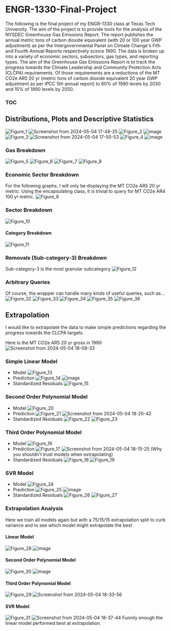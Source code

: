 # ENGR-1330-Final-Project
The following is the final project of my ENGR-1330 class at Texas Tech University. The aim of the project is to provide tools for the analysis of the NYSDEC Greenhouse Gas Emissions Report. The report publishes the annual metric tons of carbon dioxide equivalent (with 20 or 100 year GWP adjustment) as per the Intergovernmental Panel on Climate Change's Fith and Fourth Annual Reports respectively scince 1990. The data is broken up into a variety of economic sectors, subsectors, gas types, and reporting types. The aim of the Greenhouse Gas Emissions Report is to track the progress towards the Climate Leadership and Community Protection Acts (CLCPA) requirements. Of those requirements are a reductions of the MT CO2e AR5 20 yr (metric tons of carbon dioxide equivalent 20 year GWP adjustment as per IPCC 5th annual report) to 60% of 1990 levels by 2030 and 15% of 1990 levels by 2050.
### TOC


## Distributions, Plots and Descriptive Statistics
![Figure_1](https://github.com/Colby-Coffman/ENGR-1330-Final-Project/assets/114829458/aa106dc0-3c73-4a80-b2c9-99384e560fc2)
![Screenshot from 2024-05-04 17-48-25](https://github.com/Colby-Coffman/ENGR-1330-Final-Project/assets/114829458/4409147a-f61a-41ad-8daa-9b648ac8fe4f)
![Figure_2](https://github.com/Colby-Coffman/ENGR-1330-Final-Project/assets/114829458/30f16d13-6501-4a61-99f2-e1b32fc8564c)
![image](https://github.com/Colby-Coffman/ENGR-1330-Final-Project/assets/114829458/908eeb19-7bbc-43a0-8298-718c25e48211)
![Figure_3](https://github.com/Colby-Coffman/ENGR-1330-Final-Project/assets/114829458/b3f88645-b679-4316-a74f-205dc416db5c)
![Screenshot from 2024-05-04 17-50-53](https://github.com/Colby-Coffman/ENGR-1330-Final-Project/assets/114829458/fb576710-765c-45b6-bbd7-fbc4c97bb155)
![Figure_4](https://github.com/Colby-Coffman/ENGR-1330-Final-Project/assets/114829458/458f27fb-f818-4888-a299-18a86efb0e38)
![image](https://github.com/Colby-Coffman/ENGR-1330-Final-Project/assets/114829458/b34705a0-1476-4716-9dd0-0aa11ebae939)
### Gas Breakdown
![Figure_5](https://github.com/Colby-Coffman/ENGR-1330-Final-Project/assets/114829458/588022d1-e02c-493b-9078-904a657a2583)
![Figure_6](https://github.com/Colby-Coffman/ENGR-1330-Final-Project/assets/114829458/3ec10509-7d8a-4eed-9d38-fd79f9c46c49)
![Figure_7](https://github.com/Colby-Coffman/ENGR-1330-Final-Project/assets/114829458/fe1e66e0-8510-4c9a-8133-72c6011df611)
![Figure_8](https://github.com/Colby-Coffman/ENGR-1330-Final-Project/assets/114829458/72d67c87-9335-45df-ad14-537567ca6351)

### Economic Sector Breakdown
For the following graphs, I will only be displaying the MT CO2e AR5 20 yr metric. Using the encapsulating class, it is trivial to query for MT CO2e AR4 100 yr metric.
![Figure_9](https://github.com/Colby-Coffman/ENGR-1330-Final-Project/assets/114829458/51257c48-b264-4293-a71b-8c3d2dca3401)
### Sector Breakdown
![Figure_10](https://github.com/Colby-Coffman/ENGR-1330-Final-Project/assets/114829458/b92b0bea-0f4f-482c-9401-317cc6c45055)
#### Category Breakdown
![Figure_11](https://github.com/Colby-Coffman/ENGR-1330-Final-Project/assets/114829458/57c9c04f-bac0-4c55-ae3f-2f2e312902bc)
### Removals (Sub-category-3) Breakdown
Sub-category-3 is the most granular subcategory
![Figure_12](https://github.com/Colby-Coffman/ENGR-1330-Final-Project/assets/114829458/7ca3b709-dc40-438e-927f-00d3e3833e00)
### Arbitrary Queries
Of course, the wrapper can handle many kinds of useful queries, such as...
![Figure_32](https://github.com/Colby-Coffman/ENGR-1330-Final-Project/assets/114829458/01623c3a-fb0d-4904-aaa8-2c81d6c5e7f4)
![Figure_33](https://github.com/Colby-Coffman/ENGR-1330-Final-Project/assets/114829458/2686c135-7f6f-47ea-af54-70ed6f073ecd)
![Figure_34](https://github.com/Colby-Coffman/ENGR-1330-Final-Project/assets/114829458/51846303-4eae-41aa-ac14-0f40084a3295)
![Figure_35](https://github.com/Colby-Coffman/ENGR-1330-Final-Project/assets/114829458/c0c246df-80f8-4b90-8b32-c5cf6e02091b)
![Figure_36](https://github.com/Colby-Coffman/ENGR-1330-Final-Project/assets/114829458/302139cc-53da-4de3-977d-eacbacdc282b)

## Extrapolation
I would like to extrapolate the data to make simple predictions regarding the progress towards the CLCPA targets.

Here is the MT CO2e AR5 20 yr gross in 1990
![Screenshot from 2024-05-04 18-08-33](https://github.com/Colby-Coffman/ENGR-1330-Final-Project/assets/114829458/e8e696a6-7d53-42ad-8f6f-b2e497d56db0)
### Simple Linear Model
- Model
![Figure_13](https://github.com/Colby-Coffman/ENGR-1330-Final-Project/assets/114829458/a0ef5dd0-8ce2-4877-8257-89ab1c4394e5)
- Prediction
![Figure_14](https://github.com/Colby-Coffman/ENGR-1330-Final-Project/assets/114829458/92c5cee1-a9ab-4079-af39-139e349eb397)
![image](https://github.com/Colby-Coffman/ENGR-1330-Final-Project/assets/114829458/9f682b63-7287-4ba5-9ddb-5892b3e5bdb0)
- Standardized Residuals
![Figure_15](https://github.com/Colby-Coffman/ENGR-1330-Final-Project/assets/114829458/5ae2ead6-598a-40df-9a20-b8428955c1cb)
### Second Order Polynomial Model
- Model
![Figure_20](https://github.com/Colby-Coffman/ENGR-1330-Final-Project/assets/114829458/f143ae72-dead-4c17-b3a1-639a4d8c762d)
- Prediction
![Figure_21](https://github.com/Colby-Coffman/ENGR-1330-Final-Project/assets/114829458/019470fa-4825-411d-867e-8fc571be2d53)
![Screenshot from 2024-05-04 18-20-42](https://github.com/Colby-Coffman/ENGR-1330-Final-Project/assets/114829458/997b8eec-5436-4d6a-a2f1-b7954087d642)
- Standardized Residuals
![Figure_22](https://github.com/Colby-Coffman/ENGR-1330-Final-Project/assets/114829458/c0e14773-ba78-4144-bef9-348ffcd92853)
![Figure_23](https://github.com/Colby-Coffman/ENGR-1330-Final-Project/assets/114829458/e49923b2-a3c1-474c-bd40-3f5db1caae13)
### Third Order Polynomial Model
- Model
![Figure_16](https://github.com/Colby-Coffman/ENGR-1330-Final-Project/assets/114829458/86836ba3-83d5-4e04-a6eb-6173c40707e7)
- Prediction
![Figure_17](https://github.com/Colby-Coffman/ENGR-1330-Final-Project/assets/114829458/16e8dde8-d591-42a8-bbe7-27544f20f9ba)
![Screenshot from 2024-05-04 18-15-25](https://github.com/Colby-Coffman/ENGR-1330-Final-Project/assets/114829458/fcb3ece9-76b1-42ac-afc1-069c6071eebe)
(Why you shouldn't trust models when extrapolating)
- Standardized Residuals
![Figure_18](https://github.com/Colby-Coffman/ENGR-1330-Final-Project/assets/114829458/0e25636f-b512-4313-90f1-f24e4169539f)
![Figure_19](https://github.com/Colby-Coffman/ENGR-1330-Final-Project/assets/114829458/ddc58899-2ae0-46f1-8d42-fe5c72bd021a)
### SVR Model
- Model
![Figure_24](https://github.com/Colby-Coffman/ENGR-1330-Final-Project/assets/114829458/999c314c-be3c-4148-8c85-418bdfc6f47b)
- Prediction
![Figure_25](https://github.com/Colby-Coffman/ENGR-1330-Final-Project/assets/114829458/81b02a63-ca00-48b4-8884-44387999a83f)
![image](https://github.com/Colby-Coffman/ENGR-1330-Final-Project/assets/114829458/51f2eba6-506c-49ea-9ea8-70b37d14611b)
- Standardized Residuals
![Figure_26](https://github.com/Colby-Coffman/ENGR-1330-Final-Project/assets/114829458/49974430-40e1-412c-be96-14c9d917a5b2)
![Figure_27](https://github.com/Colby-Coffman/ENGR-1330-Final-Project/assets/114829458/723d9775-bd78-4f67-9e1f-7810e6de3a99)
### Extrapolation Analysis
Here we train all models again but with a 75/15/15 extrapolation split to curb variance and to see which model might extrapolate the best
#### Linear Model
![Figure_28](https://github.com/Colby-Coffman/ENGR-1330-Final-Project/assets/114829458/4e68b01a-533b-4ec6-96e5-2d5ca662b5e6)
![image](https://github.com/Colby-Coffman/ENGR-1330-Final-Project/assets/114829458/a44f8e66-8bcb-40bb-91ee-1084c0f91beb)
#### Second Order Polynomial Model
![Figure_30](https://github.com/Colby-Coffman/ENGR-1330-Final-Project/assets/114829458/8c3360f7-3ffc-48b6-afaf-a08bc2cf9dd8)
![image](https://github.com/Colby-Coffman/ENGR-1330-Final-Project/assets/114829458/b968fe84-6c01-4a11-8d1d-131bd98cea7c)
#### Third Order Polynomial Model
![Figure_29](https://github.com/Colby-Coffman/ENGR-1330-Final-Project/assets/114829458/0d5d4561-7e30-4d82-8980-01c1633ee3fc)
![Screenshot from 2024-05-04 18-33-56](https://github.com/Colby-Coffman/ENGR-1330-Final-Project/assets/114829458/b3090b91-f2f1-4ac7-a070-a1e19aa89ec4)
#### SVR Model
![Figure_31](https://github.com/Colby-Coffman/ENGR-1330-Final-Project/assets/114829458/52dbc33c-1073-4050-a804-edfafb839d12)
![Screenshot from 2024-05-04 18-37-44](https://github.com/Colby-Coffman/ENGR-1330-Final-Project/assets/114829458/80a63e01-3a53-4365-997a-9a6f2d5c36f4)
Funnily enough the linear model performed best at extrapolation.
